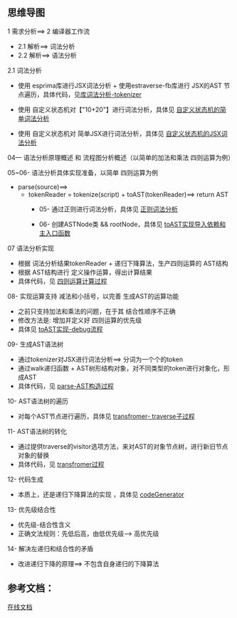 ## 思维导图

1 需求分析==> 2 编译器工作流
  - 2.1 解析==> 词法分析
  - 2.2 解析==> 语法分析 


2.1 词法分析
  - 使用 esprima库进行JSX词法分析 + 使用estraverse-fb库进行 JSX的AST 节点遍历，具体代码，见[库词法分析-tokenizer](./01-3-词法分析-tokenizer.js)

  - 使用 自定义状态机对【"10+20"】进行词法分析，具体见 [自定义状态机的简单词法分析](./02-4-状态机实现-lexier.js)

  - 使用 自定义状态机对 简单JSX进行词法分析，具体见 [自定义状态机的JSX词法分析](../src/tokenizer.js)


04— 语法分析原理概述 和 流程图分析概述（以简单的加法和乘法 四则运算为例）

05~06- 语法分析具体实现准备，以简单 四则运算为例
  - parse(source)==>
    - tokenReader = tokenize(script) + toAST(tokenReader)==> return AST
      - 05- 通过正则进行词法分析，具体见 [正则词法分析](../formula/index.js) 

      - 06- 创建ASTNode类 && rootNode，具体见 [toAST实现导入依赖和主入口函数](../formula/toAST.js)


07 语法分析实现
  - 根据 词法分析结果tokenReader + 递归下降算法，生产四则运算的 AST结构
  - 根据 AST结构进行 定义操作运算，得出计算结果
  - 具体代码，见 [四则运算计算过程](../formula/index.js)


08- 实现运算支持 减法和小括号，以完善 生成AST的运算功能
  - 之前只支持加法和乘法的问题，在于其 结合性顺序不正确
  - 修改方法是: 增加并定义好 四则运算的优先级
  - 具体见 [toAST实现-debug流程](../formula/toAST.js)


09- 生成AST语法树
  - 通过tokenizer对JSX进行词法分析==> 分词为一个个的token
  - 通过walk递归函数 + AST树形结构对象，对不同类型的token进行对象化，形成AST
  - 具体代码，见 [parse-AST构造过程](../src/index.js)


10- AST语法树的遍历
  - 对每个AST节点进行遍历，具体见 [transfromer- traverse子过程](../src/transformer.js)


11- AST语法树的转化
  - 通过提供traverse的visitor选项方法，来对AST的对象节点树，进行新旧节点对象的替换
  - 具体代码，见 [transfromer过程](../src/transformer.js)


12- 代码生成
  - 本质上，还是递归下降算法的实现 ，具体见 [codeGenerator](../src/index.js)


13- 优先级结合性
  - 优先级-结合性含义
  - 正确文法规则：先低后高，由低优先级--> 高优先级

14- 解决左递归和结合性的矛盾
  - 改进递归下降的原理==> 不包含自身递归的下降算法


## 参考文档：

[在线文档](http://www.zhufengpeixun.com/strong/html/103.15.webpack-compiler2.html#t105.%E8%AF%AD%E6%B3%95%E5%88%86%E6%9E%90)
